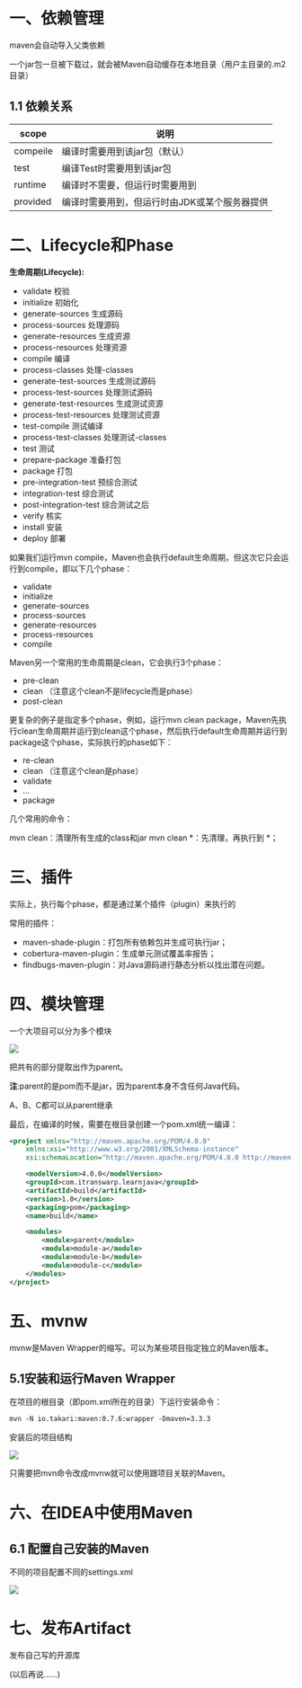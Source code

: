 # 一、依赖管理

maven会自动导入父类依赖

一个jar包一旦被下载过，就会被Maven自动缓存在本地目录（用户主目录的.m2目录）

## 1.1 依赖关系

| scope | 说明 |
| ---- | ----|
| compeile | 编译时需要用到该jar包（默认） |
| test | 编译Test时需要用到该jar包 |
| runtime | 编译时不需要，但运行时需要用到 |
| provided | 编译时需要用到，但运行时由JDK或某个服务器提供 |

# 二、Lifecycle和Phase

**生命周期(Lifecycle):**

* validate 校验
* initialize 初始化
* generate-sources 生成源码
* process-sources 处理源码
* generate-resources 生成资源
* process-resources 处理资源
* compile 编译
* process-classes 处理-classes
* generate-test-sources 生成测试源码
* process-test-sources 处理测试源码
* generate-test-resources 生成测试资源
* process-test-resources 处理测试资源
* test-compile 测试编译
* process-test-classes 处理测试-classes
* test 测试
* prepare-package 准备打包
* package 打包
* pre-integration-test 预综合测试
* integration-test 综合测试
* post-integration-test 综合测试之后
* verify 核实
* install 安装
* deploy 部署

如果我们运行mvn compile，Maven也会执行default生命周期，但这次它只会运行到compile，即以下几个phase： 

* validate
* initialize
* generate-sources
* process-sources
* generate-resources
* process-resources
* compile

Maven另一个常用的生命周期是clean，它会执行3个phase：

* pre-clean
* clean （注意这个clean不是lifecycle而是phase）
* post-clean

更复杂的例子是指定多个phase，例如，运行mvn clean package，Maven先执行clean生命周期并运行到clean这个phase，然后执行default生命周期并运行到package这个phase，实际执行的phase如下：

* re-clean
* clean （注意这个clean是phase）
* validate
* ...
* package

几个常用的命令：

mvn clean：清理所有生成的class和jar
mvn clean *：先清理，再执行到 *；

# 三、插件

实际上，执行每个phase，都是通过某个插件（plugin）来执行的

常用的插件：

* maven-shade-plugin：打包所有依赖包并生成可执行jar；
* cobertura-maven-plugin：生成单元测试覆盖率报告；
* findbugs-maven-plugin：对Java源码进行静态分析以找出潜在问题。

# 四、模块管理

一个大项目可以分为多个模块

![](images/2023-01-10-21-54-27.png)

把共有的部分提取出作为parent。

**注**:parent的<packaging>是pom而不是jar，因为parent本身不含任何Java代码。

A、B、C都可以从parent继承

最后，在编译的时候，需要在根目录创建一个pom.xml统一编译：

``` xml
<project xmlns="http://maven.apache.org/POM/4.0.0"
    xmlns:xsi="http://www.w3.org/2001/XMLSchema-instance"
    xsi:schemaLocation="http://maven.apache.org/POM/4.0.0 http://maven.apache.org/maven-v4_0_0.xsd">

    <modelVersion>4.0.0</modelVersion>
    <groupId>com.itranswarp.learnjava</groupId>
    <artifactId>build</artifactId>
    <version>1.0</version>
    <packaging>pom</packaging>
    <name>build</name>

    <modules>
        <module>parent</module>
        <module>module-a</module>
        <module>module-b</module>
        <module>module-c</module>
    </modules>
</project>
```

# 五、mvnw

mvnw是Maven Wrapper的缩写。可以为某些项目指定独立的Maven版本。

## 5.1安装和运行Maven Wrapper

在项目的根目录（即pom.xml所在的目录）下运行安装命令：
``` xml
mvn -N io.takari:maven:0.7.6:wrapper -Dmaven=3.3.3
```

安装后的项目结构

![](images/2023-01-10-22-09-18.png)

只需要把mvn命令改成mvnw就可以使用跟项目关联的Maven。


# 六、在IDEA中使用Maven

## 6.1 配置自己安装的Maven

不同的项目配置不同的settings.xml

![](images/2023-01-10-22-21-51.png)

# 七、发布Artifact

发布自己写的开源库

(以后再说......)
